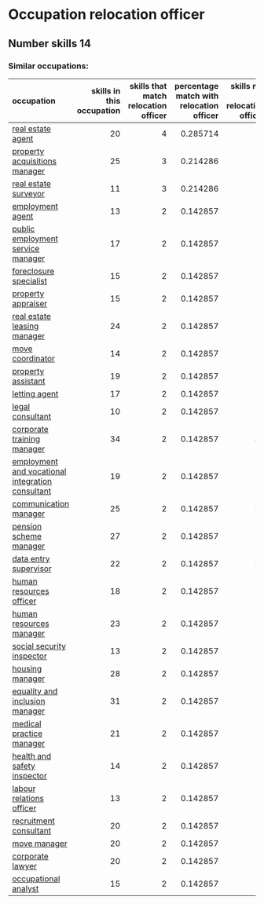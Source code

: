 # Occupation relocation officer
## Number skills 14
### Similar occupations:
| occupation                                                                                              |   skills in this occupation |   skills that match relocation officer |   percentage match with relocation officer |   skills not in relocation officer |
|:--------------------------------------------------------------------------------------------------------|----------------------------:|---------------------------------------:|-------------------------------------------:|-----------------------------------:|
| [real estate agent](real_estate_agent.md)                                                               |                          20 |                                      4 |                                   0.285714 |                                 16 |
| [property acquisitions manager](property_acquisitions_manager.md)                                       |                          25 |                                      3 |                                   0.214286 |                                 22 |
| [real estate surveyor](real_estate_surveyor.md)                                                         |                          11 |                                      3 |                                   0.214286 |                                  8 |
| [employment agent](employment_agent.md)                                                                 |                          13 |                                      2 |                                   0.142857 |                                 11 |
| [public employment service manager](public_employment_service_manager.md)                               |                          17 |                                      2 |                                   0.142857 |                                 15 |
| [foreclosure specialist](foreclosure_specialist.md)                                                     |                          15 |                                      2 |                                   0.142857 |                                 13 |
| [property appraiser](property_appraiser.md)                                                             |                          15 |                                      2 |                                   0.142857 |                                 13 |
| [real estate leasing manager](real_estate_leasing_manager.md)                                           |                          24 |                                      2 |                                   0.142857 |                                 22 |
| [move coordinator](move_coordinator.md)                                                                 |                          14 |                                      2 |                                   0.142857 |                                 12 |
| [property assistant](property_assistant.md)                                                             |                          19 |                                      2 |                                   0.142857 |                                 17 |
| [letting agent](letting_agent.md)                                                                       |                          17 |                                      2 |                                   0.142857 |                                 15 |
| [legal consultant](legal_consultant.md)                                                                 |                          10 |                                      2 |                                   0.142857 |                                  8 |
| [corporate training manager](corporate_training_manager.md)                                             |                          34 |                                      2 |                                   0.142857 |                                 32 |
| [employment and vocational integration consultant](employment_and_vocational_integration_consultant.md) |                          19 |                                      2 |                                   0.142857 |                                 17 |
| [communication manager](communication_manager.md)                                                       |                          25 |                                      2 |                                   0.142857 |                                 23 |
| [pension scheme manager](pension_scheme_manager.md)                                                     |                          27 |                                      2 |                                   0.142857 |                                 25 |
| [data entry supervisor](data_entry_supervisor.md)                                                       |                          22 |                                      2 |                                   0.142857 |                                 20 |
| [human resources officer](human_resources_officer.md)                                                   |                          18 |                                      2 |                                   0.142857 |                                 16 |
| [human resources manager](human_resources_manager.md)                                                   |                          23 |                                      2 |                                   0.142857 |                                 21 |
| [social security inspector](social_security_inspector.md)                                               |                          13 |                                      2 |                                   0.142857 |                                 11 |
| [housing manager](housing_manager.md)                                                                   |                          28 |                                      2 |                                   0.142857 |                                 26 |
| [equality and inclusion manager](equality_and_inclusion_manager.md)                                     |                          31 |                                      2 |                                   0.142857 |                                 29 |
| [medical practice manager](medical_practice_manager.md)                                                 |                          21 |                                      2 |                                   0.142857 |                                 19 |
| [health and safety inspector](health_and_safety_inspector.md)                                           |                          14 |                                      2 |                                   0.142857 |                                 12 |
| [labour relations officer](labour_relations_officer.md)                                                 |                          13 |                                      2 |                                   0.142857 |                                 11 |
| [recruitment consultant](recruitment_consultant.md)                                                     |                          20 |                                      2 |                                   0.142857 |                                 18 |
| [move manager](move_manager.md)                                                                         |                          20 |                                      2 |                                   0.142857 |                                 18 |
| [corporate lawyer](corporate_lawyer.md)                                                                 |                          20 |                                      2 |                                   0.142857 |                                 18 |
| [occupational analyst](occupational_analyst.md)                                                         |                          15 |                                      2 |                                   0.142857 |                                 13 |
